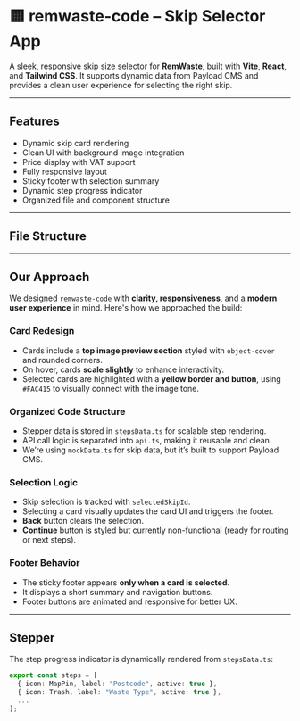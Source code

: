 # 🟨 remwaste-code – Skip Selector App

A sleek, responsive skip size selector for **RemWaste**, built with **Vite**, **React**, and **Tailwind CSS**. It supports dynamic data from Payload CMS and provides a clean user experience for selecting the right skip.

---

## Features

-   Dynamic skip card rendering
-   Clean UI with background image integration
-   Price display with VAT support
-   Fully responsive layout
-   Sticky footer with selection summary
-   Dynamic step progress indicator
-   Organized file and component structure

---

## File Structure

---

## Our Approach

We designed `remwaste-code` with **clarity, responsiveness**, and a **modern user experience** in mind. Here's how we approached the build:

### Card Redesign

-   Cards include a **top image preview section** styled with `object-cover` and rounded corners.
-   On hover, cards **scale slightly** to enhance interactivity.
-   Selected cards are highlighted with a **yellow border and button**, using `#FAC415` to visually connect with the image tone.

### Organized Code Structure

-   Stepper data is stored in `stepsData.ts` for scalable step rendering.
-   API call logic is separated into `api.ts`, making it reusable and clean.
-   We’re using `mockData.ts` for skip data, but it’s built to support Payload CMS.

### Selection Logic

-   Skip selection is tracked with `selectedSkipId`.
-   Selecting a card visually updates the card UI and triggers the footer.
-   **Back** button clears the selection.
-   **Continue** button is styled but currently non-functional (ready for routing or next steps).

### Footer Behavior

-   The sticky footer appears **only when a card is selected**.
-   It displays a short summary and navigation buttons.
-   Footer buttons are animated and responsive for better UX.

---

## Stepper

The step progress indicator is dynamically rendered from `stepsData.ts`:

```ts
export const steps = [
  { icon: MapPin, label: "Postcode", active: true },
  { icon: Trash, label: "Waste Type", active: true },
  ...
];
```
